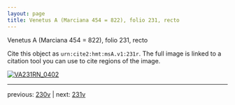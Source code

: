 ```yaml
---
layout: page
title: Venetus A (Marciana 454 = 822), folio 231, recto
---
```


Venetus A (Marciana 454 = 822), folio 231, recto

Cite this object as `urn:cite2:hmt:msA.v1:231r`.  The full image is linked to a citation tool you can use to cite regions of the image.

[![VA231RN_0402](http://www.homermultitext.org/iipsrv?IIIF=/project/homer/pyramidal/deepzoom/hmt/vaimg/2017a/VA231RN_0402.tif/full/800,/0/default.jpg)](http://www.homermultitext.org/ict2/?urn=urn:cite2:hmt:vaimg.2017a:VA231RN_0402) 

---

previous:  [230v](../230v/) | next: [231v](../231v/)